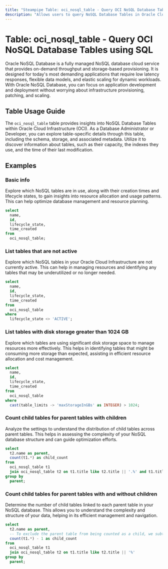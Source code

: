 ```yaml
---
title: "Steampipe Table: oci_nosql_table - Query OCI NoSQL Database Tables using SQL"
description: "Allows users to query NoSQL Database Tables in Oracle Cloud Infrastructure (OCI)."
---
```


# Table: oci_nosql_table - Query OCI NoSQL Database Tables using SQL

Oracle NoSQL Database is a fully managed NoSQL database cloud service that provides on-demand throughput and storage-based provisioning. It is designed for today's most demanding applications that require low latency responses, flexible data models, and elastic scaling for dynamic workloads. With Oracle NoSQL Database, you can focus on application development and deployment without worrying about infrastructure provisioning, patching, and scaling.

## Table Usage Guide

The `oci_nosql_table` table provides insights into NoSQL Database Tables within Oracle Cloud Infrastructure (OCI). As a Database Administrator or Developer, you can explore table-specific details through this table, including the schema, storage, and associated metadata. Utilize it to discover information about tables, such as their capacity, the indexes they use, and the time of their last modification.

## Examples

### Basic info
Explore which NoSQL tables are in use, along with their creation times and lifecycle states, to gain insights into resource allocation and usage patterns. This can help optimize database management and resource planning.

```sql
select
  name,
  id,
  lifecycle_state,
  time_created
from
  oci_nosql_table;
```

### List tables that are not active
Explore which NoSQL tables in your Oracle Cloud Infrastructure are not currently active. This can help in managing resources and identifying any tables that may be underutilized or no longer needed.

```sql
select
  name,
  id,
  lifecycle_state,
  time_created
from
  oci_nosql_table
where
  lifecycle_state <> 'ACTIVE';
```

### List tables with disk storage greater than 1024 GB
Explore which tables are using significant disk storage space to manage resources more effectively. This helps in identifying tables that might be consuming more storage than expected, assisting in efficient resource allocation and cost management.

```sql
select
  name,
  id,
  lifecycle_state,
  time_created
from
  oci_nosql_table
where
  cast(table_limits -> 'maxStorageInGBs' as INTEGER) > 1024;
```

### Count child tables for parent tables with children
Analyze the settings to understand the distribution of child tables across parent tables. This helps in assessing the complexity of your NoSQL database structure and can guide optimization efforts.

```sql
select
  t2.name as parent,
  count(t1.*) as child_count
from
  oci_nosql_table t1
  join oci_nosql_table t2 on t1.title like t2.title || '.%' and t1.title <> t2.title
group by
  parent;
```

### Count child tables for parent tables with and without children
Determine the number of child tables linked to each parent table in your NoSQL database. This allows you to understand the complexity and structure of your data, helping in its efficient management and navigation.

```sql
select
  t2.name as parent,
  -- To exclude the parent table from being counted as a child, we subtract 1 from the count.
  count(t1.*) - 1 as child_count
from
  oci_nosql_table t1
  join oci_nosql_table t2 on t1.title like t2.title || '%'
group by
  parent;
```